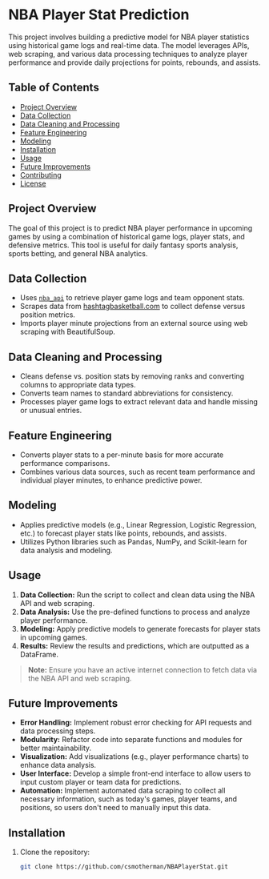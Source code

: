 # NBA Player Stat Prediction

This project involves building a predictive model for NBA player statistics using historical game logs and real-time data. The model leverages APIs, web scraping, and various data processing techniques to analyze player performance and provide daily projections for points, rebounds, and assists. 

## Table of Contents
- [Project Overview](#project-overview)
- [Data Collection](#data-collection)
- [Data Cleaning and Processing](#data-cleaning-and-processing)
- [Feature Engineering](#feature-engineering)
- [Modeling](#modeling)
- [Installation](#installation)
- [Usage](#usage)
- [Future Improvements](#future-improvements)
- [Contributing](#contributing)
- [License](#license)

## Project Overview
The goal of this project is to predict NBA player performance in upcoming games by using a combination of historical game logs, player stats, and defensive metrics. This tool is useful for daily fantasy sports analysis, sports betting, and general NBA analytics.

## Data Collection
- Uses [`nba_api`](https://github.com/swar/nba_api) to retrieve player game logs and team opponent stats.
- Scrapes data from [hashtagbasketball.com](https://hashtagbasketball.com/nba-defense-vs-position) to collect defense versus position metrics.
- Imports player minute projections from an external source using web scraping with BeautifulSoup.

## Data Cleaning and Processing
- Cleans defense vs. position stats by removing ranks and converting columns to appropriate data types.
- Converts team names to standard abbreviations for consistency.
- Processes player game logs to extract relevant data and handle missing or unusual entries.
  
## Feature Engineering
- Converts player stats to a per-minute basis for more accurate performance comparisons.
- Combines various data sources, such as recent team performance and individual player minutes, to enhance predictive power.

## Modeling
- Applies predictive models (e.g., Linear Regression, Logistic Regression, etc.) to forecast player stats like points, rebounds, and assists.
- Utilizes Python libraries such as Pandas, NumPy, and Scikit-learn for data analysis and modeling.
## Usage
1. **Data Collection:** Run the script to collect and clean data using the NBA API and web scraping.
2. **Data Analysis:** Use the pre-defined functions to process and analyze player performance.
3. **Modeling:** Apply predictive models to generate forecasts for player stats in upcoming games.
4. **Results:** Review the results and predictions, which are outputted as a DataFrame.

> **Note:** Ensure you have an active internet connection to fetch data via the NBA API and web scraping.

## Future Improvements
- **Error Handling:** Implement robust error checking for API requests and data processing steps.
- **Modularity:** Refactor code into separate functions and modules for better maintainability.
- **Visualization:** Add visualizations (e.g., player performance charts) to enhance data analysis.
- **User Interface:** Develop a simple front-end interface to allow users to input custom player or team data for predictions.
- **Automation:** Implement automated data scraping to collect all necessary information, such as today's games, player teams, and positions, so users don't need to manually input this data.


## Installation
1. Clone the repository:
   ```bash
   git clone https://github.com/csmotherman/NBAPlayerStat.git
